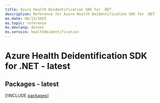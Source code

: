 ```yaml
---
title: Azure Health Deidentification SDK for .NET
description: Reference for Azure Health Deidentification SDK for .NET
ms.date: 08/13/2025
ms.topic: reference
ms.devlang: dotnet
ms.service: healthdeidentification
---
```

# Azure Health Deidentification SDK for .NET - latest
## Packages - latest
[!INCLUDE [packages](health-deidentification-index.md)]